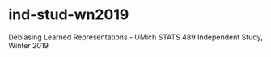 # ind-stud-wn2019
Debiasing Learned Representations - UMich STATS 489 Independent Study, Winter 2019

